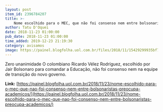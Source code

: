 ```yaml
---
layout: post
item_id: 2396784207
title: >-
    Nome escolhido para o MEC, que não foi consenso nem entre bolsonaristas, preocupa acadêmicos
author: Tatu D'Oquei
date: 2018-11-23 01:00:00
pub_date: 2018-11-23 01:00:00
time_added: 2019-12-23 21:19:30
category: avisamos
image: https://painel.blogfolha.uol.com.br/files/2018/11/15429299935bf73e4999f38_1542929993_3x2_md.jpg
---
```


Zero unanimidade O colombiano Ricardo Vélez Rodríguez, escolhido por Jair Bolsonaro para comandar a Educação, não foi consenso nem na equipe de transição do novo governo.

**Link:** [https://painel.blogfolha.uol.com.br/2018/11/23/nome-escolhido-para-o-mec-que-nao-foi-consenso-nem-entre-bolsonaristas-preocupa-academicos/](https://painel.blogfolha.uol.com.br/2018/11/23/nome-escolhido-para-o-mec-que-nao-foi-consenso-nem-entre-bolsonaristas-preocupa-academicos/)

